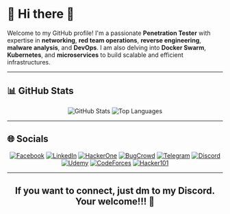 # 👋 Hi there 👋

Welcome to my GitHub profile! I'm a passionate **Penetration Tester** with expertise in **networking**, **red team operations**, **reverse engineering**, **malware analysis**, and **DevOps**. I am also delving into **Docker Swarm**, **Kubernetes**, and **microservices** to build scalable and efficient infrastructures.

---

## 📊 GitHub Stats
<div align="center">
  <img src="https://github-readme-stats.vercel.app/api?username=uziii2208&show_icons=true&theme=radical" alt="GitHub Stats"/>
  <img src="https://github-readme-stats.vercel.app/api/top-langs/?username=uziii2208&layout=compact&theme=radical" alt="Top Languages"/>
</div>

---

## 🌐 Socials
<div align="center">

[![Facebook](https://img.shields.io/badge/Facebook-1877F2?style=for-the-badge&logo=facebook&logoColor=white)](https://www.facebook.com)
[![LinkedIn](https://img.shields.io/badge/LinkedIn-0077B5?style=for-the-badge&logo=linkedin&logoColor=white)](https://linkedin.com)
[![HackerOne](https://img.shields.io/badge/HackerOne-211F1F?style=for-the-badge&logo=hackerone&logoColor=white)](https://hackerone.com)
[![BugCrowd](https://img.shields.io/badge/BugCrowd-F26822?style=for-the-badge&logo=bugcrowd&logoColor=white)](https://bugcrowd.com)
[![Telegram](https://img.shields.io/badge/Telegram-2CA5E0?style=for-the-badge&logo=telegram&logoColor=white)](https://t.me)
[![Discord](https://img.shields.io/badge/Discord-5865F2?style=for-the-badge&logo=discord&logoColor=white)](https://discord.com/users/863239313268670486)
[![Udemy](https://img.shields.io/badge/Udemy-EC5252?style=for-the-badge&logo=udemy&logoColor=white)](https://www.udemy.com/)
[![CodeForces](https://img.shields.io/badge/Codeforces-1F8ACB?style=for-the-badge&logo=codeforces&logoColor=white)](https://codeforces.com)
[![Hacker101](https://img.shields.io/badge/Hacker101-000000?style=for-the-badge&logo=hackthebox&logoColor=white)](https://www.hacker101.com)

</div>

---

<div align="center">
  <h2>If you want to connect, just dm to my Discord. Your welcome!!! 🚀</h2>
</div>
